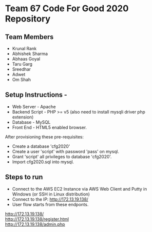 # Team 67 Code For Good 2020 Repository

## Team Members
- Krunal Rank
- Abhishek Sharma
- Abhaas Goyal
- Taru Garg
- Sreedhar
- Adwet
- Om Shah


## Setup Instructions - 

 - Web Server     - Apache 
 - Backend Script - PHP >= v5 (also need to install mysqli driver php extension)
 - Database       - MySQL
 - Front End      - HTML5 enabled browser.
 
 After provisioning these pre-requisites:
 - Create a database 'cfg2020'
 - Create a user 'script' with password 'pass' on mysql.
 - Grant 'script' all privileges to database 'cfg2020'.
 - Import cfg2020.sql into mysql.
 
## Steps to run
 - Connect to the AWS EC2 Instance via AWS Web Client and Putty in Windows (or SSH in Linux distribution)
 - Connect to the IP: http://172.13.19.138/
 - User flow starts from these endponts.
 
 http://172.13.19.138/ <br>
 http://172.13.19.138/register.html <br>
 http://172.13.19.138/admin.php <br>

